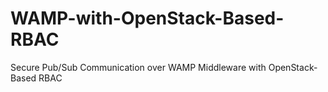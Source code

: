# WAMP-with-OpenStack-Based-RBAC
Secure Pub/Sub Communication over WAMP Middleware with OpenStack-Based RBAC
